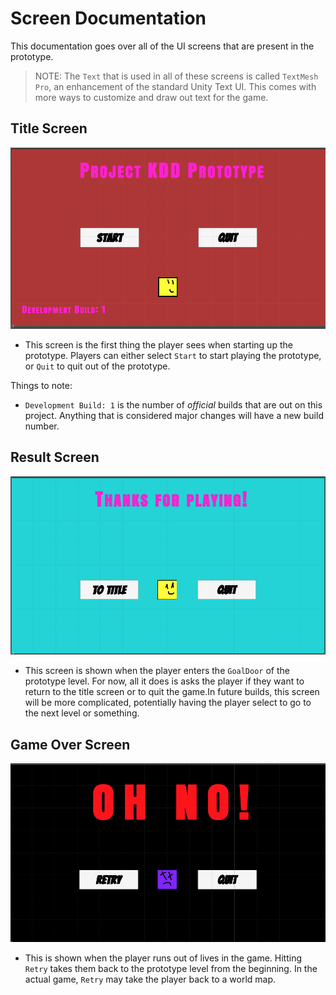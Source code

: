 # Screen Documentation
This documentation goes over all of the UI screens that are present in the prototype.

>NOTE: The `Text` that is used in all of these screens is called `TextMesh Pro`, an enhancement of the standard Unity Text UI. This comes with more ways to customize and draw out text for the game.

## Title Screen
![Title Screen](images/TitleScreen.png)
- This screen is the first thing the player sees when starting up the prototype. Players can either select `Start` to start playing the prototype, or `Quit` to quit out of the prototype.

Things to note:
- `Development Build: 1` is the number of _official_ builds that are out on this project. Anything that is considered major changes will have a new build number.

## Result Screen
![Results Screen](images/ResultsScreen.png)
- This screen is shown when the player enters the `GoalDoor` of the prototype level. For now, all it does is asks the player if they want to return to the title screen or to quit the game.In future builds, this screen will be more complicated, potentially having the player select to go to the next level or something.

## Game Over Screen
![GameOver Screen](images/GameOverScreen.png)
- This is shown when the player runs out of lives in the game. Hitting `Retry` takes them back to the prototype level from the beginning. In the actual game, `Retry` may take the player back to a world map.

